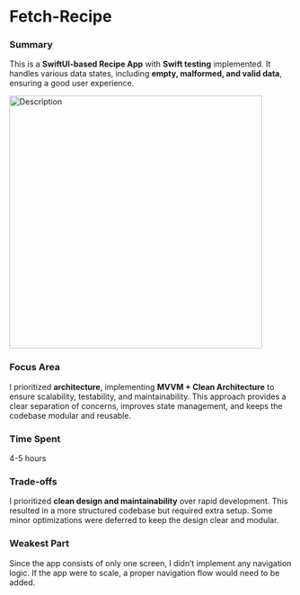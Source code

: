 # Fetch-Recipe
### Summary

This is a **SwiftUI-based Recipe App** with **Swift testing** implemented. It handles various data states, including **empty, malformed, and valid data**, ensuring a good user experience.

<img src="https://github.com/user-attachments/assets/0c714797-d6c2-4409-8853-f243cd9632cc" alt="Description" height="450">


### Focus Area
I prioritized **architecture**, implementing **MVVM + Clean Architecture** to ensure scalability, testability, and maintainability. This approach provides a clear separation of concerns, improves state management, and keeps the codebase modular and reusable.

### Time Spent
4-5 hours

### Trade-offs
I prioritized **clean design and maintainability** over rapid development. This resulted in a more structured codebase but required extra setup. Some minor optimizations were deferred to keep the design clear and modular.

### Weakest Part
Since the app consists of only one screen, I didn’t implement any navigation logic. If the app were to scale, a proper navigation flow would need to be added.
